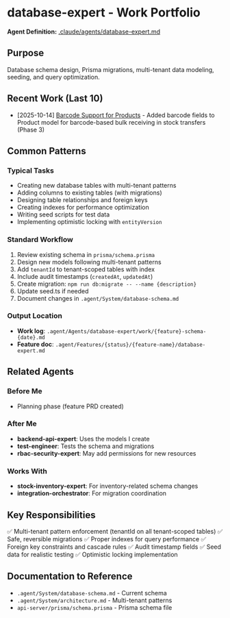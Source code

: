 # database-expert - Work Portfolio

**Agent Definition:** [.claude/agents/database-expert.md](../../../.claude/agents/database-expert.md)

## Purpose
Database schema design, Prisma migrations, multi-tenant data modeling, seeding, and query optimization.

## Recent Work (Last 10)

<!-- Agents will update this section automatically -->
<!-- Format: - [YYYY-MM-DD] [Task Name](./work/filename.md) - Brief description -->

- [2025-10-14] [Barcode Support for Products](./work/stock-transfers-barcode-schema-2025-10-14.md) - Added barcode fields to Product model for barcode-based bulk receiving in stock transfers (Phase 3)

## Common Patterns

### Typical Tasks
- Creating new database tables with multi-tenant patterns
- Adding columns to existing tables (with migrations)
- Designing table relationships and foreign keys
- Creating indexes for performance optimization
- Writing seed scripts for test data
- Implementing optimistic locking with `entityVersion`

### Standard Workflow
1. Review existing schema in `prisma/schema.prisma`
2. Design new models following multi-tenant patterns
3. Add `tenantId` to tenant-scoped tables with index
4. Include audit timestamps (`createdAt`, `updatedAt`)
5. Create migration: `npm run db:migrate -- --name {description}`
6. Update seed.ts if needed
7. Document changes in `.agent/System/database-schema.md`

### Output Location
- **Work log**: `.agent/Agents/database-expert/work/{feature}-schema-{date}.md`
- **Feature doc**: `.agent/Features/{status}/{feature-name}/database-expert.md`

## Related Agents

### Before Me
- Planning phase (feature PRD created)

### After Me
- **backend-api-expert**: Uses the models I create
- **test-engineer**: Tests the schema and migrations
- **rbac-security-expert**: May add permissions for new resources

### Works With
- **stock-inventory-expert**: For inventory-related schema changes
- **integration-orchestrator**: For migration coordination

## Key Responsibilities

✅ Multi-tenant pattern enforcement (tenantId on all tenant-scoped tables)
✅ Safe, reversible migrations
✅ Proper indexes for query performance
✅ Foreign key constraints and cascade rules
✅ Audit timestamp fields
✅ Seed data for realistic testing
✅ Optimistic locking implementation

## Documentation to Reference
- `.agent/System/database-schema.md` - Current schema
- `.agent/System/architecture.md` - Multi-tenant patterns
- `api-server/prisma/schema.prisma` - Prisma schema file
